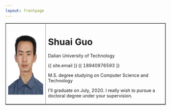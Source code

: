 ```yaml
---
layout: frontpage
---
```

<body>
    <table border="1" width="500">
      <tr>
        <td width="25%">
          <img src="/images/head.jpg" height="200"> 
        </td>
        <td width="75%">
          <h1>Shuai Guo</h1>
          <p>Dalian University of Technology</p>
          <p><span class="glyphicon glyphicon-envelope"></span> {{ site.email }} <span class="glyphicon glyphicon-phone-alt"></span> {{ 18940976593 }}</p>
          <p>M.S. degree studying on Computer Science and Technology</p>
          <p>I'll graduate on July, 2020. I really wish to pursue a doctoral degree under your supervision. </p>
<!--           <p>Tel: 18940976593</p> -->
        </td>
      </tr>
    </table>
</body>

<!-- <body>
    <div style="float:right">
        <img src="/images/head.jpg" >
    </div>
    <div style="float:left;">
        <h1>Shuai Guo</h1>
        <p>Dalian University of Technology</p>
        <p>Master Degree on Computer Science and Technology</p>
        <p>E-mail：guoshuaiabc@mail.dlut.edu.cn</p>
        <p>Tel: 18940976593</p>
    </div>
</body> -->